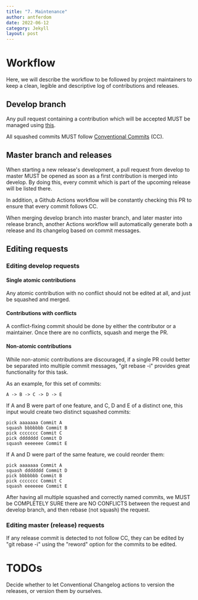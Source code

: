 ```yaml
---
title: "7. Maintenance"
author: antferdom
date: 2022-06-12
category: Jekyll
layout: post
---
```


# Workflow

Here, we will describe the workflow to be followed by project maintainers to keep a clean, legible and descriptive log of contributions and releases.

## Develop branch

Any pull request containing a contribution which will be accepted MUST be managed using [this](#editing-develop-requests).

All squashed commits MUST follow [Conventional Commits](https://www.conventionalcommits.org/) (CC).

## Master branch and releases

When starting a new release's development, a pull request from develop to master MUST be opened as soon as a first contribution is merged into develop. By doing this, every commit which is part of the upcoming release will be listed there.

In addition, a Github Actions workflow will be constantly checking this PR to ensure that every commit follows CC.

When merging develop branch into master branch, and later master into release branch, another Actions workflow will automatically generate both a release and its changelog based on commit messages.

## Editing requests

### Editing develop requests

#### Single atomic contributions

Any atomic contribution with no conflict should not be edited at all, and just be squashed and merged.

#### Contributions with conflicts

A conflict-fixing commit should be done by either the contributor or a maintainer. Once there are no conflicts, squash and merge the PR.

#### Non-atomic contributions

While non-atomic contributions are discouraged, if a single PR could better be separated into multiple commit messages, "git rebase -i" provides great functionality for this task.

As an example, for this set of commits:

```A -> B -> C -> D -> E```

If A and B were part of one feature, and C, D and E of a distinct one, this input would create two distinct squashed commits:

```
pick aaaaaaa Commit A
squash bbbbbbb Commit B
pick ccccccc Commit C
pick ddddddd Commit D
squash eeeeeee Commit E
```

If A and D were part of the same feature, we could reorder them:


```
pick aaaaaaa Commit A
squash ddddddd Commit D
pick bbbbbbb Commit B
pick ccccccc Commit C
squash eeeeeee Commit E
```

After having all multiple squashed and correctly named commits, we MUST be COMPLETELY SURE there are NO CONFLICTS between the request and develop branch, and then rebase (not squash) the request.

### Editing master (release) requests

If any release commit is detected to not follow CC, they can be edited by "git rebase -i" using the "reword" option for the commits to be edited. 

# TODOs

Decide whether to let Conventional Changelog actions to version the releases, or version them by ourselves.


